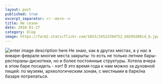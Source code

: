 ```yaml
---
layout: post
published: true
excerpt_separator: <!--more-->
title: Не сезон
date: 2016-01-27
category: blog
image: https://farm2.staticflickr.com/1653/24522594752_b0205d88cd_b.jpg
---
```

![enter image description here](https://farm2.staticflickr.com/1653/24522594752_b0205d88cd_b.jpg)
Не знаю, как в других местах, а у нас в январе-феврале многие места закрыты: то есть не только летние бары-рестораны-дискотеки, но и более постоянные структуры. 
Хотела вчера в этом баре посидеть - нэт!
В это время года к нам можно за духовной пищей: по музеям, археологическим зонам, с местными в баре/на базаре потрепаться.
